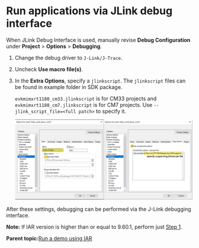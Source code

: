 # Run applications via JLink debug interface 

When JLink Debug Interface is used, manually revise **Debug Configuration** under **Project** \> **Options** \> **Debugging**.

1.  Change the debug driver to `J-Link/J-Trace`.

2.  Uncheck **Use macro file\(s\)**.

3.  In the **Extra Options**, specify a `jlinkscript`. The `jlinkscript` files can be found in example folder in SDK package.

    `evkmimxrt1180_cm33.jlinkscript` is for CM33 projects and `evkmimxrt1180_cm7.jlinkscript` is for CM7 projects. Use `--jlink_script_file=<full patch>` to specify it.

    ![](../images/iar_JLink.png "IAR Debugging via JLink")


After these settings, debugging can be performed via the J-Link debugging interface.

**Note:** If IAR version is higher than or equal to 9.60.1, perform just [Step 1](#step1).

**Parent topic:**[Run a demo using IAR](../topics/run_a_demo_using_iar.md)

